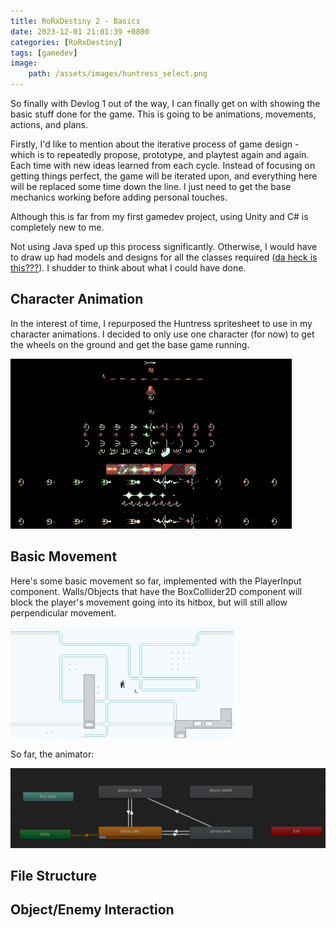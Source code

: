 ```yaml
---
title: RoRxDestiny 2 - Basics
date: 2023-12-01 21:01:39 +0800
categories: [RoRxDestiny]
tags: [gamedev]
image:
    path: /assets/images/huntress_select.png
---
```

<link rel="stylesheet" href="{{ site.baseurl }}/assets/css/adds.css">

So finally with Devlog 1 out of the way, I can finally get on with showing the basic stuff done for the game. This is going to be animations, movements, actions, and plans.

Firstly, I'd like to mention about the iterative process of game design - which is to repeatedly propose, prototype, and playtest again and again. Each time with new ideas learned from each cycle. Instead of focusing on getting things perfect, the game will be iterated upon, and everything here will be replaced some time down the line. I just need to get the base mechanics working before adding personal touches.

Although this is far from my first gamedev project, using Unity and C# is completely new to me.

Not using Java sped up this process significantly. Otherwise, I would have to draw up had models and designs for all the classes required ([da heck is this???](https://github.com/lohchness/pac-man-extended/blob/f41a2aed39e8522755c1c112bedc5d9450f9ca5a/documentation/DesignModel%20-%20Full.pdf)). I shudder to think about what I could have done.

## Character Animation

In the interest of time, I repurposed the Huntress spritesheet to use in my character animations. I decided to only use one character (for now) to get the wheels on the ground and get the base game running.

![](/assets/images/MergedImages.png)

## Basic Movement

Here's some basic movement so far, implemented with the PlayerInput component. Walls/Objects that have the BoxCollider2D component will block the player's movement going into its hitbox, but will still allow perpendicular movement. 

![](/assets/images/movement.gif)

So far, the animator:

![](/assets/images/player_animator.png)

## File Structure

## Object/Enemy Interaction
